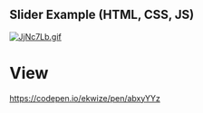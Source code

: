 ## Slider Example (HTML, CSS, JS)

[![JjNc7Lb.gif](https://iili.io/JjNc7Lb.gif)](https://freeimage.host/)

# View

https://codepen.io/ekwize/pen/abxyYYz

